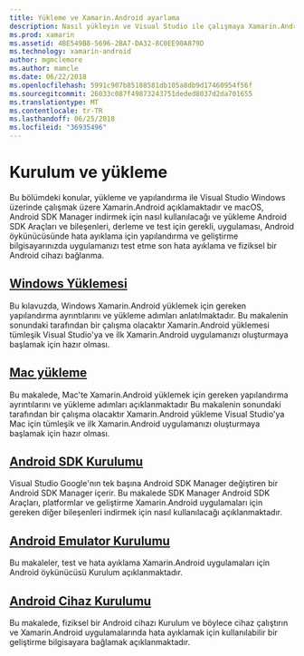 ```yaml
---
title: Yükleme ve Xamarin.Android ayarlama
description: Nasıl yükleyin ve Visual Studio ile çalışmaya Xamarin.Android yapılandırın.
ms.prod: xamarin
ms.assetid: 4BE549B8-5696-2BA7-DA32-8C0EE90A879D
ms.technology: xamarin-android
author: mgmclemore
ms.author: mamcle
ms.date: 06/22/2018
ms.openlocfilehash: 5991c907b85188581db105a8db9d17460954f56f
ms.sourcegitcommit: 26033c087f49873243751deded8037d2da701655
ms.translationtype: MT
ms.contentlocale: tr-TR
ms.lasthandoff: 06/25/2018
ms.locfileid: "36935496"
---
```

# <a name="setup-and-installation"></a>Kurulum ve yükleme

Bu bölümdeki konular, yükleme ve yapılandırma ile Visual Studio Windows üzerinde çalışmak üzere Xamarin.Android açıklamaktadır ve macOS, Android SDK Manager indirmek için nasıl kullanılacağı ve yükleme Android SDK Araçları ve bileşenleri, derleme ve test için gerekli, uygulaması, Android öykünücüsünde hata ayıklama için yapılandırma ve geliştirme bilgisayarınızda uygulamanızı test etme son hata ayıklama ve fiziksel bir Android cihazı bağlanma.


## <a name="windows-installationandroidget-startedinstallationwindowsmd"></a>[Windows Yüklemesi](~/android/get-started/installation/windows.md)

Bu kılavuzda, Windows Xamarin.Android yüklemek için gereken yapılandırma ayrıntılarını ve yükleme adımları anlatılmaktadır. Bu makalenin sonundaki tarafından bir çalışma olacaktır Xamarin.Android yüklemesi tümleşik Visual Studio'ya ve ilk Xamarin.Android uygulamanızı oluşturmaya başlamak için hazır olması.

## <a name="mac-installationhttpsdocsmicrosoftcomen-usvisualstudiomacinstallation"></a>[Mac yükleme](https://docs.microsoft.com/en-us/visualstudio/mac/installation)

Bu makalede, Mac'te Xamarin.Android yüklemek için gereken yapılandırma ayrıntılarını ve yükleme adımları açıklanmaktadır Bu makalenin sonundaki tarafından bir çalışma olacaktır Xamarin.Android yükleme Visual Studio'ya Mac için tümleşik ve ilk Xamarin.Android uygulamanızı oluşturmaya başlamak için hazır olması.

## <a name="android-sdk-setupandroidget-startedinstallationandroid-sdkmd"></a>[Android SDK Kurulumu](~/android/get-started/installation/android-sdk.md)

Visual Studio Google'nın tek başına Android SDK Manager değiştiren bir Android SDK Manager içerir. Bu makalede SDK Manager Android SDK Araçları, platformlar ve geliştirme Xamarin.Android uygulamaları için gereken diğer bileşenleri indirmek için nasıl kullanılacağı açıklanmaktadır.

## <a name="android-emulator-setupandroidget-startedinstallationandroid-emulatorindexmd"></a>[Android Emulator Kurulumu](~/android/get-started/installation/android-emulator/index.md)

Bu makaleler, test ve hata ayıklama Xamarin.Android uygulamaları için Android öykünücüsü Kurulum açıklanmaktadır.

## <a name="android-device-setupandroidget-startedinstallationset-up-device-for-developmentmd"></a>[Android Cihaz Kurulumu](~/android/get-started/installation/set-up-device-for-development.md)

Bu makalede, fiziksel bir Android cihazı Kurulum ve böylece cihaz çalıştırın ve Xamarin.Android uygulamalarında hata ayıklamak için kullanılabilir bir geliştirme bilgisayara bağlamak açıklanmaktadır.
